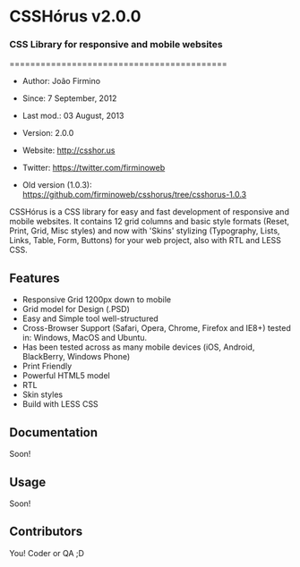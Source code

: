 <h1>CSSHórus v2.0.0</h1>
<h3>CSS Library for responsive and mobile websites</h3>
==========================================

* Author:    João Firmino 
* Since: 7 September, 2012
* Last mod.: 03 August, 2013
* Version:   2.0.0
* Website:   <http://csshor.us>
* Twitter:   <https://twitter.com/firminoweb>

* Old version (1.0.3): <https://github.com/firminoweb/csshorus/tree/csshorus-1.0.3>

CSSHórus is a CSS library for easy and fast development of responsive and mobile websites. It contains 12 grid columns and basic style formats (Reset, Print, Grid, Misc styles) and now with 'Skins' stylizing (Typography, Lists, Links, Table, Form, Buttons) for your web project, also with RTL and LESS CSS.

Features
--------

* Responsive Grid 1200px down to mobile
* Grid model for Design (.PSD)
* Easy and Simple tool well-structured
* Cross-Browser Support (Safari, Opera, Chrome, Firefox and IE8+) tested in: Windows, MacOS and Ubuntu.
* Has been tested across as many mobile devices (iOS, Android, BlackBerry, Windows Phone)
* Print Friendly
* Powerful HTML5 model
* RTL
* Skin styles
* Build with LESS CSS


Documentation
-------------

Soon!

Usage
-----

Soon!

Contributors
------------

You! Coder or QA ;D